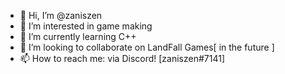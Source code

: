 - 👋 Hi, I’m @zaniszen
- 👀 I’m interested in game making
- 🌱 I’m currently learning C++
- 💞️ I’m looking to collaborate on LandFall Games[ in the future ]
- 📫 How to reach me: via Discord! [zaniszen#7141]

<!---
zaniszen/zaniszen is a ✨ special ✨ repository because its `README.md` (this file) appears on your GitHub profile.
You can click the Preview link to take a look at your changes.
--->
